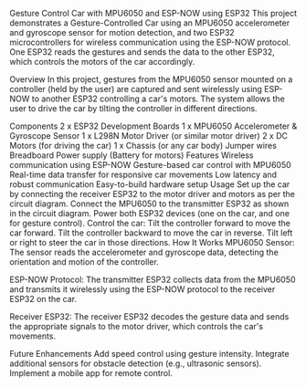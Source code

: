 Gesture Control Car with MPU6050 and ESP-NOW using ESP32
This project demonstrates a Gesture-Controlled Car using an MPU6050 accelerometer and gyroscope sensor for motion detection, and two ESP32 microcontrollers for wireless communication using the ESP-NOW protocol. One ESP32 reads the gestures and sends the data to the other ESP32, which controls the motors of the car accordingly.

Overview
In this project, gestures from the MPU6050 sensor mounted on a controller (held by the user) are captured and sent wirelessly using ESP-NOW to another ESP32 controlling a car's motors. The system allows the user to drive the car by tilting the controller in different directions.

Components
2 x ESP32 Development Boards
1 x MPU6050 Accelerometer & Gyroscope Sensor
1 x L298N Motor Driver (or similar motor driver)
2 x DC Motors (for driving the car)
1 x Chassis (or any car body)
Jumper wires
Breadboard
Power supply (Battery for motors)
Features
Wireless communication using ESP-NOW
Gesture-based car control with MPU6050
Real-time data transfer for responsive car movements
Low latency and robust communication
Easy-to-build hardware setup
Usage
Set up the car by connecting the receiver ESP32 to the motor driver and motors as per the circuit diagram.
Connect the MPU6050 to the transmitter ESP32 as shown in the circuit diagram.
Power both ESP32 devices (one on the car, and one for gesture control).
Control the car:
Tilt the controller forward to move the car forward.
Tilt the controller backward to move the car in reverse.
Tilt left or right to steer the car in those directions.
How It Works
MPU6050 Sensor: The sensor reads the accelerometer and gyroscope data, detecting the orientation and motion of the controller.

ESP-NOW Protocol: The transmitter ESP32 collects data from the MPU6050 and transmits it wirelessly using the ESP-NOW protocol to the receiver ESP32 on the car.

Receiver ESP32: The receiver ESP32 decodes the gesture data and sends the appropriate signals to the motor driver, which controls the car's movements.

Future Enhancements
Add speed control using gesture intensity.
Integrate additional sensors for obstacle detection (e.g., ultrasonic sensors).
Implement a mobile app for remote control.
